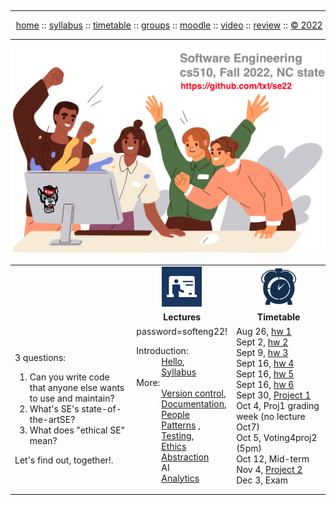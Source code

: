 <a name=top><br><hr>
<p align=center>
&nbsp;<a href="/README.md#top">home</a> ::
<a href="/docs/syllabus.md#top">syllabus</a> ::
<a href="/docs/syllabus.md#timetable">timetable</a> ::
<a href="https://docs.google.com/spreadsheets/d/1KKskduN7m1R3WYhQTLyWJgxkAvrp2UV-LEu5JWN26xo/edit#gid=0">groups</a> ::
<a href="https://moodle-courses2223.wolfware.ncsu.edu/course/view.php?id=1771">moodle</a> ::
<a href="https://ncsu.hosted.panopto.com/Panopto/Pages/Sessions/List.aspx#folderID=%22389b8ebf-2f29-4c15-8231-aee9000e3f05%22">video</a> ::
<a href="/docs/review.md">review</a> ::
<a href="/LICENSE.md#top">&copy; 2022</a></p>
<hr>
<p align=center><a href="/README.md#top"><img  width=700 src="/etc/img/banner.png"></a></p>


<table width="100%" border=0 align=center>
<tr>
<td width=300></td>
<td align=center xwidth=150><img src="/etc/img/lectures.gif"></td>
<td align=center width=200><img width=64 src="/etc/img/time.png"></td>
</tr>
<tr>
<td></td>
<td align=center><b>Lectures</b></td>
<td align=center><b>Timetable</b> </td>
</tr>
<tr>
<td>

3 questions:

<ol>
<li>Can you write code that anyone  else  wants to  use and maintain?</li>
<li>What's  SE's state-of-the-artSE?</li>
<li>What does "ethical SE" mean?</li>
</ol>
<p>Let's find out, together!.


</td>
<td valign=top  xwidth="100px">
password=softeng22!<br>
<!-- -------------------------------- -->
<dl>
 <dt>
    Introduction:
  </dt>
  <dd>
    <a href="/docs/hello.md">Hello</a>, <br>
    <a href="/docs/syllabus.md">Syllabus</a>
  </dd>
  <dt>
    More:
  </dt>
  <dd>
     <a href="/docs/goodrepo.md">Version control</a>,<br>
        <a href="/docs/doc.md">Documentation</a>, <br> 
      <a href="/docs/people1.md">People</a><br>
       <a href="/docs/patterns.md">Patterns</a> , <br>
    <a href="/docs/testing.md">Testing</a>, <br>     
      <a href="/docs/ethics.md">Ethics</a></br>
      <a href="/docs/abstract.md">Abstraction</a><br>
      AI<br>
    <a href="/docs/analytics.md">Analytics</a></br>
  </dd>

</dl>

<!-- -------------------------------- -->

<td valign=top>
Aug 26, <a href="/docs/hw1.md">hw 1</a><br>
Sept 2, <a href="/docs/hw2.md">hw 2</a><br>
Sept 9, <a href="/docs/hw3.md">hw 3</a><br>
Sept 16, <a href="/docs/hw4.md">hw 4</a><br>
Sept 16, <a href="/docs/hw5.md">hw 5</a><br>
Sept 16, <a href="/docs/hw6.md">hw 6</a><br>
Sept 30, <a href="/docs/proj1.md">Project 1</a><br>
    Oct 4,  Proj1 grading week (no lecture Oct7)<br>
    Oct 5,  Voting4proj2 (5pm)<br>
Oct 12, Mid-term<br>
Nov 4, <a href="/docs/proj2.md">Project 2</a><br>
Dec 3, Exam
</td>
</tr>

</table>
